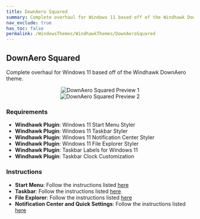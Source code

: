 ```yaml
---
title: DownAero Squared
summary: Complete overhaul for Windows 11 based off of the Windhawk DownAero theme
nav_exclude: true
has_toc: false
permalink: /WindowsThemes/WindhawkThemes/DownAeroSquared
---
```


## DownAero Squared
Complete overhaul for Windows 11 based off of the Windhawk DownAero theme.

<div align="center">
<img src="https://the-back-room.info/assets/images/previews/windhawk-themes/down-aero-squared/Preview-1.bmp" alt="DownAero Squared Preview 1" style="max-width: 100%; height: auto;" />
<br />
<img src="https://the-back-room.info/assets/images/previews/windhawk-themes/down-aero-squared/Preview-2.bmp" alt="DownAero Squared Preview 2" style="max-width: 100%; height: auto;" />
</div>

### Requirements

- **Windhawk Plugin**: Windows 11 Start Menu Styler
- **Windhawk Plugin**: Windows 11 Taskbar Styler
- **Windhawk Plugin**: Windows 11 Notification Center Styler
- **Windhawk Plugin**: Windows 11 File Explorer Styler
- **Windhawk Plugin**: Taskbar Labels for Windows 11
- **Windhawk Plugin**: Taskbar Clock Customization

### Instructions

- **Start Menu**: Follow the instructions listed [here](https://the-back-room.info/Windhawk/StartMenuStyler/DownAeroSquared)
- **Taskbar**: Follow the instructions listed [here](https://the-back-room.info/Windhawk/TaskbarStyler/DownAeroSquared)
- **File Explorer**: Follow the instructions listed [here](https://the-back-room.info/Windhawk/FileExplorerStyler/DownAeroSquared)
- **Notification Center and Quick Settings**: Follow the instructions listed [here](https://the-back-room.info/Windhawk/NotificationCenterStyler/DownAeroSquared)
